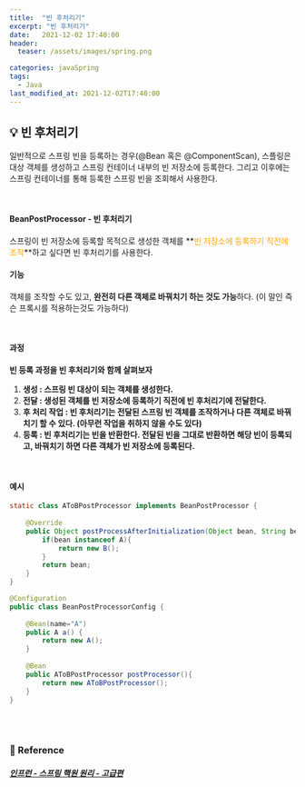 ```yaml
---
title:  "빈 후처리기"
excerpt: "빈 후처리기"
date:   2021-12-02 17:40:00 
header:
  teaser: /assets/images/spring.png

categories: javaSpring
tags:
  - Java
last_modified_at: 2021-12-02T17:40:00
---
```


## 💡 빈 후처리기

일반적으로 스프링 빈을 등록하는 경우(@Bean 혹은 @ComponentScan), 스플링은 대상 객체를 생성하고 스프링 컨테이너 내부의 빈 저장소에 등록한다. 그리고 이후에는 스프링 컨테이너를 통해 등록한 스프링 빈을 조회해서 사용한다.

<br/>

#### BeanPostProcessor - 빈 후처리기

스프링이 빈 저장소에 등록할 목적으로 생성한 객체를 **<span style="color:orange">빈 저장소에 등록하기 직전에 조작</span>**하고 싶다면 빈 후처리기를 사용한다.

#### 기능

객체를 조작할 수도 있고, **완전히 다른 객체로 바꿔치기 하는 것도 가능**하다. (이 말인 즉슨 프록시를 적용하는것도 가능하다)

<br/>

#### 과정

**빈 등록 과정을 빈 후처리기와 함께 살펴보자**

1. **생성 : 스프링 빈 대상이 되는 객체를 생성한다.**
2. **전달 : 생성된 객체를 빈 저장소에 등록하기 직전에 빈 후처리기에 전달한다.**
3. **후 처리 작업 : 빈 후처리기는 전달된 스프링 빈 객체를 조작하거나 다른 객체로 바꿔치기 할 수 있다. (아무런 작업을 취하지 않을 수도 있다)**
4. **등록 : 빈 후처리기는 빈을 반환한다. 전달된 빈을 그대로 반환하면 해당 빈이 등록되고, 바꿔치기 하면 다른 객체가 빈 저장소에 등록된다.**

<br/>

#### 예시

```java
static class AToBPostProcessor implements BeanPostProcessor {
	
	@Override
	public Object postProcessAfterInitialization(Object bean, String beanName) throws BeansException {
		if(bean instanceof A){
			return new B();
		}
		return bean;
	}
}

@Configuration
public class BeanPostProcessorConfig {
    
    @Bean(name="A")
    public A a() {
        return new A();
    }
    
    @Bean
    public AToBPostProcessor postProcessor(){
		return new AToBPostProcessor();
    }
}
```

<br/>

<br/>

### 📔 Reference

##### [인프런 - 스프링 핵원 원리 - 고급편](https://www.inflearn.com/course/%EC%8A%A4%ED%94%84%EB%A7%81-%ED%95%B5%EC%8B%AC-%EC%9B%90%EB%A6%AC-%EA%B3%A0%EA%B8%89%ED%8E%B8/dashboard)